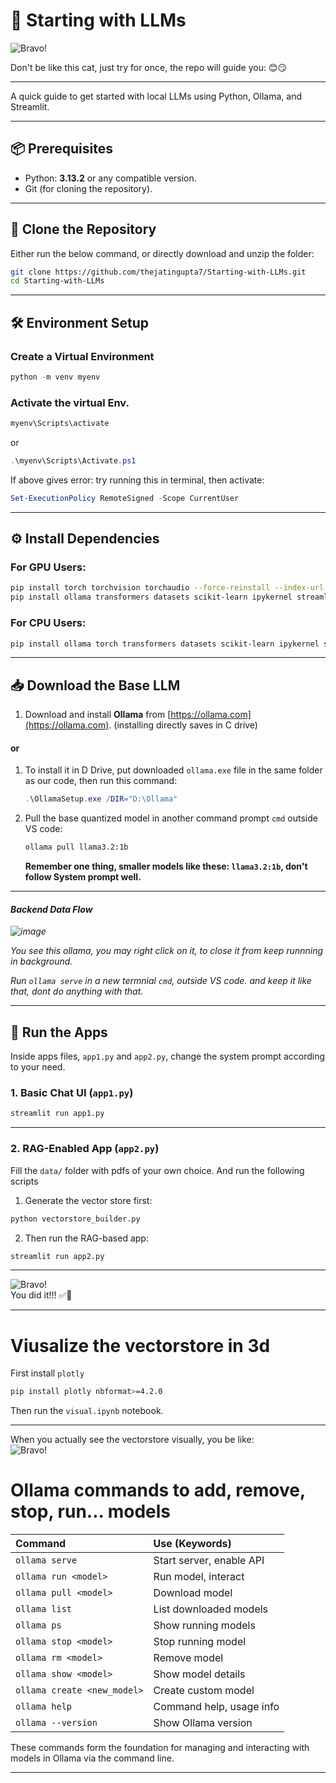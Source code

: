 # 🧠 Starting with LLMs

![Bravo!](https://i.pinimg.com/originals/ef/8b/bd/ef8bbd4554dedcc2fd1fd15ab0ebd7a1.gif)

Don't be like this cat, just try for once, the repo will guide you: 😊😏

---

A quick guide to get started with local LLMs using Python, Ollama, and Streamlit.

---

## 📦 Prerequisites

* Python: **3.13.2** or any compatible version.
* Git (for cloning the repository).

---

## 🔁 Clone the Repository

Either run the below command, or directly download and unzip the folder:

```bash
git clone https://github.com/thejatingupta7/Starting-with-LLMs.git
cd Starting-with-LLMs
```

---

## 🛠️ Environment Setup

### Create a Virtual Environment

```powershell
python -m venv myenv
```

### Activate the virtual Env.

```powershell
myenv\Scripts\activate       
```
or 
```powershell
.\myenv\Scripts\Activate.ps1
```
If above gives error: try running this in terminal, then activate:
```powershell
Set-ExecutionPolicy RemoteSigned -Scope CurrentUser
```


---

## ⚙️ Install Dependencies

### For GPU Users:

```bash
pip install torch torchvision torchaudio --force-reinstall --index-url https://download.pytorch.org/whl/cu118
pip install ollama transformers datasets scikit-learn ipykernel streamlit faiss-cpu hf-xet langchain langchain-community sentence-transformers openpyxl pymupdf 
```

### For CPU Users:

```bash
pip install ollama torch transformers datasets scikit-learn ipykernel streamlit faiss-cpu hf-xet langchain langchain-community sentence-transformers openpyxl pymupdf 
```

---

## 📥 Download the Base LLM

1. Download and install **Ollama** from [https://ollama.com](https://ollama.com). (installing directly saves in C drive)
#### or
1. To install it in D Drive, put downloaded `ollama.exe` file in the same folder as our code, then run this command:

   ```powershell
   .\OllamaSetup.exe /DIR="D:\Ollama"
   ```

3. Pull the base quantized model in another command prompt `cmd` outside VS code:

   ```bash
   ollama pull llama3.2:1b
   ```
   <b>Remember one thing, smaller models like these: `llama3.2:1b`, don't follow System prompt well.</b>

---
<i>
   
#### Backend Data Flow

![image](https://github.com/user-attachments/assets/d4e2e072-5b98-4ac6-9c3a-6a2b28da77ce)

You see this ollama, you  may right click on it, to close it from keep runnning in background.

Run `ollama serve` in a new termnial `cmd`, outside VS code. and keep it like that, dont do anything with that.

</i>

---


## 🚀 Run the Apps

Inside apps files, `app1.py` and `app2.py`, change the system prompt according to your need.

### 1. Basic Chat UI (`app1.py`)

```bash
streamlit run app1.py
```

---

### 2. RAG-Enabled App (`app2.py`)

Fill the `data/` folder with pdfs of your own choice. And run the following scripts

1. Generate the vector store first:

```bash
python vectorstore_builder.py
```

2. Then run the RAG-based app:

```bash
streamlit run app2.py
```

---

![Bravo!](https://media.tenor.com/dk14TWjRq5AAAAAM/bravo-gif.gif)         
You did it!!! ✅🎊

---

# Viusalize the vectorstore in 3d

First install `plotly`

```bash
pip install plotly nbformat>=4.2.0
```

Then run the `visual.ipynb` notebook. 

---
When you actually see the vectorstore visually, you be like:<br>
![Bravo!](https://media.tenor.com/swYDigA0_sAAAAAM/reactions.gif)


# Ollama commands to add, remove, stop, run... models

| Command | Use (Keywords) |
| :-- | :-- |
| `ollama serve` | Start server, enable API |
| `ollama run <model>` | Run model, interact |
| `ollama pull <model>` | Download model |
| `ollama list` | List downloaded models |
| `ollama ps` | Show running models |
| `ollama stop <model>` | Stop running model |
| `ollama rm <model>` | Remove model |
| `ollama show <model>` | Show model details |
| `ollama create <new_model>` | Create custom model |
| `ollama help` | Command help, usage info |
| `ollama --version` | Show Ollama version |

These commands form the foundation for managing and interacting with models in Ollama via the command line.

---

